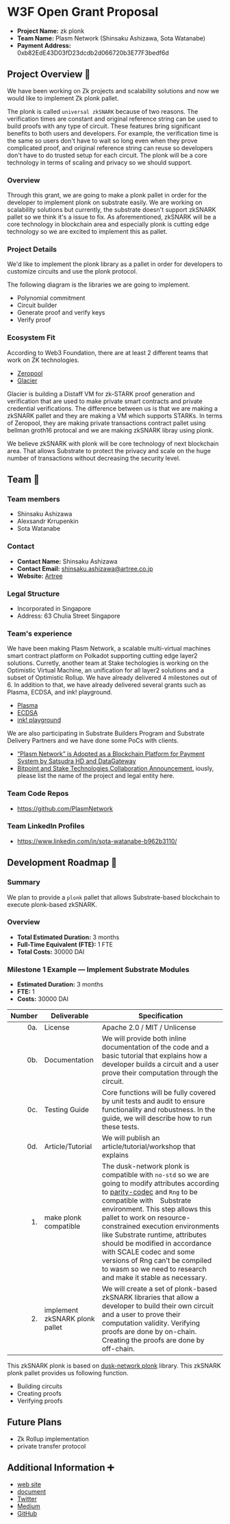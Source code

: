 # W3F Open Grant Proposal

* **Project Name:** zk plonk
* **Team Name:** Plasm Network (Shinsaku Ashizawa, Sota Watanabe)
* **Payment Address:** 0xb82EdE43D03fD23dcdb2d066720b3E77F3bedf6d

## Project Overview :page_facing_up:

We have been working on Zk projects and scalability solutions and now we would like to implement Zk plonk pallet.

The plonk is called `universal zkSNARK` because of two reasons. The verification times are constant and original reference string can be used to build proofs with any type of circuit. These features bring significant benefits to both users and developers. For example, the verification time is the same so users don't have to wait so long even when they prove complicated proof, and original reference string can reuse so developers don't have to do trusted setup for each circuit. The plonk will be a core technology in terms of scaling and privacy so we should support.

### Overview

Through this grant, we are going to make a plonk pallet in order for the developer to implement plonk on substrate easily. We are working on scalability solutions but currently, the substrate doesn't support zkSNARK pallet so we think it's a issue to fix. As aforementioned, zkSNARK will be a core technology in blockchain area and especially plonk is cutting edge technology so we are excited to implement this as pallet.

### Project Details

We'd like to implement the plonk library as a pallet in order for developers to customize circuits and use the plonk protocol.

The following diagram is the libraries we are going to implement.

* Polynomial commitment
* Circuit builder
* Generate proof and verify keys
* Verify proof

### Ecosystem Fit

According to Web3 Foundation, there are at least 2 different teams that work on ZK technologies.
- [Zeropool](https://github.com/zeropoolnetwork)
- [Glacier](https://github.com/gbctech)

Glacier is building a Distaff VM for zk-STARK proof generation and verification that are used to make  private smart contracts and private credential verifications. The difference between us is that we are making a zkSNARK pallet and they are making a VM which supports STARKs. In terms of Zeropool, they are making private transactions contract pallet using bellman groth16 protocal and we are making zkSNARK libray using plonk.

We believe zkSNARK with plonk will be core technology of next blockchain area. That allows Substrate to protect the privacy and scale on the huge number of transactions without decreasing the security level.

## Team :busts_in_silhouette:

### Team members

* Shinsaku Ashizawa
* Alexsandr Krrupenkin
* Sota Watanabe

### Contact

* **Contact Name:** Shinsaku Ashizawa
* **Contact Email:** shinsaku.ashizawa@artree.co.jp
* **Website:** [Artree](https://artree.co.jp/)

### Legal Structure

* Incorporated in Singapore
* Address: 63 Chulia Street Singapore

### Team's experience
We have been making Plasm Network, a scalable multi-virtual machines smart contract platform on Polkadot supporting cutting edge layer2 solutions. Curretly, another team at Stake techologies is working on the Optimistic Virtual Machine, an unification for all layer2 solutions and a subset of Optimistic Rollup. We have already delivered 4 milestones out of 6. In addition to that, we have already delivered several grants such as Plasma, ECDSA, and ink! playground.

- [Plasma](https://github.com/stakedtechnologies/Plasm)
- [ECDSA](https://github.com/polkadot-js/common/tree/master/packages/util-crypto/src/secp256k1)
- [ink! playground](https://github.com/staketechnologies/ink-playground)

We are also participating in Substrate Builders Program and Substrate Delivery Partners and we have done some PoCs with clients.
- [“Plasm Network” is Adopted as a Blockchain Platform for Payment System by Satsudra HD and DataGateway](https://stake.co.jp/news/20201020english/)
- [Bitpoint and Stake Technologies Collaboration Announcement.](https://stake.co.jp/news/bitpoint_en/)
iously, please list the name of the project and legal entity here.

### Team Code Repos

* https://github.com/PlasmNetwork

### Team LinkedIn Profiles

* https://www.linkedin.com/in/sota-watanabe-b962b3110/

## Development Roadmap :nut_and_bolt:

### Summary
We plan to provide a `plonk` pallet that allows Substrate-based blockchain to execute plonk-based zkSNARK.

### Overview

* **Total Estimated Duration:** 3 months
* **Full-Time Equivalent (FTE):**  1 FTE
* **Total Costs:** 30000 DAI

### Milestone 1 Example — Implement Substrate Modules

* **Estimated Duration:** 3 months
* **FTE:**  1
* **Costs:** 30000 DAI

| Number | Deliverable | Specification |
| -----: | ----------- | ------------- |
| 0a. | License | Apache 2.0 / MIT / Unlicense |
| 0b. | Documentation | We will provide both inline documentation of the code and a basic tutorial that explains how a developer builds a circuit and a user prove their computation through the circuit. |
| 0c. | Testing Guide | Core functions will be fully covered by unit tests and audit to ensure functionality and robustness. In the guide, we will describe how to run these tests. |
| 0d. | Article/Tutorial | We will publish an article/tutorial/workshop that explains
| 1. | make plonk compatible | The dusk-network plonk is compatible with `no-std` so we are going to modify attributes according to [parity-codec](https://github.com/paritytech/parity-scale-codec) and `Rng` to be compatible with　Substrate environment. This step allows this pallet to work on resource-constrained execution environments like Substrate runtime, attributes should be modified in accordance with SCALE codec and some versions of Rng can’t be compiled to wasm so we need to research and make it stable as necessary. |
| 2. | implement zkSNARK plonk pallet | We will create a set of plonk-based zkSNARK libraries that allow a developer to build their own circuit and a user to prove their computation validity. Verifying proofs are done by on-chain. Creating the proofs are done by off-chain. |  

This zkSNARK plonk is based on [dusk-network plonk](https://github.com/dusk-network/plonk) library.
This zkSNARK plonk pallet provides us following function.
- Building circuits
- Creating proofs
- Verifying proofs

## Future Plans

* Zk Rollup implementation
* private transfer protocol

## Additional Information :heavy_plus_sign:
- [web site](https://www.plasmnet.io/)
- [document](https://docs.plasmnet.io/)
- [Twitter](https://twitter.com/Plasm_Network)
- [Medium](https://medium.com/stake-technologies)
- [GitHub](https://github.com/PlasmNetwork)
